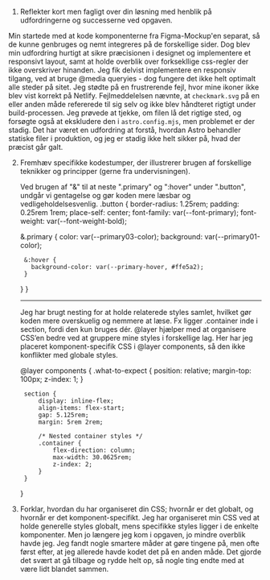 1. Reflekter kort men fagligt over din løsning med henblik på udfordringerne og successerne ved opgaven.

Min startede med at kode komponenterne fra Figma-Mockup'en separat, så de kunne genbruges og nemt integreres på de forskellige sider. Dog blev min udfordring hurtigt at sikre præcisionen i designet og implementere et responsivt layout, samt at holde overblik over forksekllige css-regler der ikke overskriver hinanden. 
Jeg fik delvist implementere en responsiv tilgang, ved at bruge @media queryies - dog fungere det ikke helt optimalt alle steder på sitet. 
Jeg stødte på en frustrerende fejl, hvor mine ikoner ikke blev vist korrekt på Netlify. Fejlmeddelelsen nævnte, at `checkmark.svg` på en eller anden måde refererede til sig selv og ikke blev håndteret rigtigt under build-processen. Jeg prøvede at tjekke, om filen lå det rigtige sted, og forsøgte også at ekskludere den i `astro.config.mjs`, men problemet er der stadig. Det har været en udfordring at forstå, hvordan Astro behandler statiske filer i produktion, og jeg er stadig ikke helt sikker på, hvad der præcist går galt.



2. Fremhæv specifikke kodestumper, der illustrerer brugen af forskellige teknikker og principper (gerne fra undervisningen).

    Ved brugen af "&" til at neste ".primary" og ":hover" under ".button", undgår vi gentagelse og gør koden mere læsbar og vedligeholdelsesvenlig.
    .button {
      border-radius: 1.25rem;
      padding: 0.25rem 1rem;
      place-self: center;
      font-family: var(--font-primary);
      font-weight: var(--font-weight-bold);

      &.primary {
        color: var(--primary03-color);
        background: var(--primary01-color);

        &:hover {
          background-color: var(--primary-hover, #ffe5a2);
        }
      }
    }
    ________________

    Jeg har brugt nesting for at holde relaterede styles samlet, hvilket gør koden mere overskuelig og nemmere at læse. Fx ligger .container inde i section, fordi den kun bruges dér.
    @layer hjælper med at organisere CSS’en bedre ved at gruppere mine styles i forskellige lag. Her har jeg placeret komponent-specifik CSS i @layer components, så den ikke konflikter med globale styles.

     @layer components {
        .what-to-expect {
            position: relative;
            margin-top: 100px;
            z-index: 1;
        }

        section {
            display: inline-flex;
            align-items: flex-start;
            gap: 5.125rem;
            margin: 5rem 2rem;

            /* Nested container styles */
            .container {
                flex-direction: column;
                max-width: 30.0625rem;
                z-index: 2;
            }
        }
    }

3. Forklar, hvordan du har organiseret din CSS; hvornår er det globalt, og hvornår er det komponent-specifikt.
Jeg har organiseret min CSS ved at holde generelle styles globalt, mens specifikke styles ligger i de enkelte komponenter. 
Men jo længere jeg kom i opgaven, jo mindre overblik havde jeg. 
Jeg fandt nogle smartere måder at gøre tingene på, men ofte først efter, at jeg allerede havde kodet det på en anden måde. Det gjorde det svært at gå tilbage og rydde helt op, så nogle ting endte med at være lidt blandet sammen.

